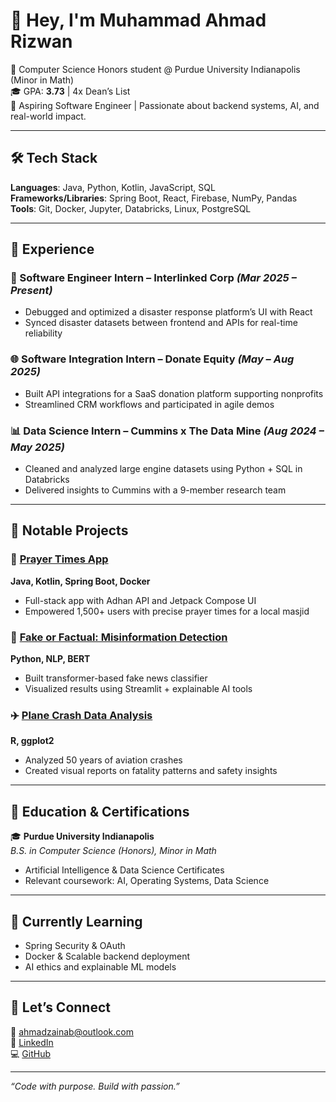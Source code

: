 # 👋 Hey, I'm Muhammad Ahmad Rizwan

🚀 Computer Science Honors student @ Purdue University Indianapolis (Minor in Math)  
🎓 GPA: **3.73** | 4x Dean’s List  
💼 Aspiring Software Engineer | Passionate about backend systems, AI, and real-world impact.

---

## 🛠️ Tech Stack

**Languages**: Java, Python, Kotlin, JavaScript, SQL  
**Frameworks/Libraries**: Spring Boot, React, Firebase, NumPy, Pandas  
**Tools**: Git, Docker, Jupyter, Databricks, Linux, PostgreSQL

---

## 💼 Experience

### 🧩 Software Engineer Intern – Interlinked Corp _(Mar 2025 – Present)_
- Debugged and optimized a disaster response platform’s UI with React
- Synced disaster datasets between frontend and APIs for real-time reliability

### 🌐 Software Integration Intern – Donate Equity _(May – Aug 2025)_
- Built API integrations for a SaaS donation platform supporting nonprofits
- Streamlined CRM workflows and participated in agile demos

### 📊 Data Science Intern – Cummins x The Data Mine _(Aug 2024 – May 2025)_
- Cleaned and analyzed large engine datasets using Python + SQL in Databricks
- Delivered insights to Cummins with a 9-member research team

---

## 📱 Notable Projects

### 🕌 [Prayer Times App](https://github.com/muhammadahmadr1zwan/PrayerTimesApp)
**Java, Kotlin, Spring Boot, Docker**  
- Full-stack app with Adhan API and Jetpack Compose UI
- Empowered 1,500+ users with precise prayer times for a local masjid

### 📰 [Fake or Factual: Misinformation Detection](https://github.com/muhammadahmadr1zwan/Fake-or-Factual-AI-Powered-Misinformation-Detection)
**Python, NLP, BERT**  
- Built transformer-based fake news classifier  
- Visualized results using Streamlit + explainable AI tools

### ✈️ [Plane Crash Data Analysis](https://github.com/muhammadahmadr1zwan/PlaneCrashDataAnalysisProject)
**R, ggplot2**  
- Analyzed 50 years of aviation crashes  
- Created visual reports on fatality patterns and safety insights

---

## 🧠 Education & Certifications

🎓 **Purdue University Indianapolis**  
_B.S. in Computer Science (Honors), Minor in Math_  
- Artificial Intelligence & Data Science Certificates  
- Relevant coursework: AI, Operating Systems, Data Science  

---

## 🌱 Currently Learning

- Spring Security & OAuth
- Docker & Scalable backend deployment
- AI ethics and explainable ML models

---

## 🤝 Let’s Connect

📧 [ahmadzainab@outlook.com](mailto:ahmadzainab@outlook.com)  
🔗 [LinkedIn](https://www.linkedin.com/in/muhammad-ahmad-rizwan)  
💻 [GitHub](https://github.com/muhammadahmadr1zwan)

---

_“Code with purpose. Build with passion.”_
